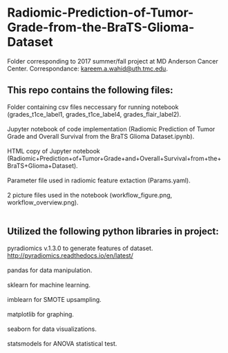 # Radiomic-Prediction-of-Tumor-Grade-from-the-BraTS-Glioma-Dataset
Folder corresponding to 2017 summer/fall project at MD Anderson Cancer Center. Correspondance: kareem.a.wahid@uth.tmc.edu.

## This repo contains the following files: 
Folder containing csv files neccessary for running notebook (grades_t1ce_label1, grades_t1ce_label4, grades_flair_label2). <br><br>
Jupyter notebook of code implementation (Radiomic Prediction of Tumor Grade and Overall Survival from the BraTS Glioma Dataset.ipynb). <br><br>
HTML copy of Jupyter notebook (Radiomic+Prediction+of+Tumor+Grade+and+Overall+Survival+from+the+BraTS+Glioma+Dataset).<br><br>
Parameter file used in radiomic feature extaction (Params.yaml). <br><br>
2 picture files used in the notebook (workflow_figure.png, workflow_overview.png). <br><br>

## Utilized the following python libraries in project: 
pyradiomics v.1.3.0 to generate features of dataset. http://pyradiomics.readthedocs.io/en/latest/ <br><br>
pandas for data manipulation.<br><br>
sklearn for machine learning.<br><br>
imblearn for SMOTE upsampling. <br><br>
matplotlib for graphing.<br><br>
seaborn for data visualizations. <br><br>
statsmodels for ANOVA statistical test. <br><br>
